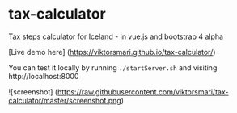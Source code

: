 # tax-calculator
Tax steps calculator for Iceland - in vue.js and bootstrap 4 alpha

[Live demo here] (https://viktorsmari.github.io/tax-calculator/)

You can test it locally by running `./startServer.sh`  and visiting http://localhost:8000


![screenshot] (https://raw.githubusercontent.com/viktorsmari/tax-calculator/master/screenshot.png)
